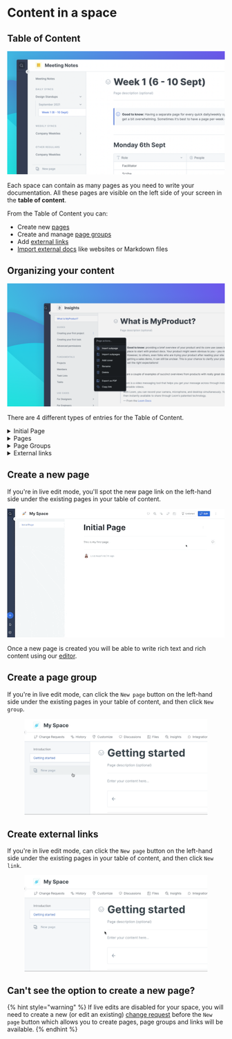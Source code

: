 # Content in a space

## Table of Content

![](../../.gitbook/assets/ToC.png)

Each space can contain as many pages as you need to write your documentation. All these pages are visible on the left side of your screen in the **table of content**.

From the Table of Content you can:

* Create new [pages](content-structure.md#pages)
* Create and manage [page groups](content-structure.md#groups)
* Add [external links](content-structure.md#external-links)
* [Import external docs](../import.md) like websites or Markdown files

## Organizing your content

![](<../../.gitbook/assets/Page Menu.png>)

There are 4 different types of entries for the Table of Content.

<details>

<summary>Initial Page </summary>

The initial page is the homepage or the root of your documentation and basically works as the main node of all the pages of your documentation.

</details>

<details>

<summary>Pages</summary>

A page has a title, an optional description, and a content area where you can write and add any kind of content.‌

You can nest pages by dragging and dropping a page below an other in the table of contents.

**Good to know:** There is no theoretical limit to page nesting. But we advise that you avoid adding more than 3 levels of nesting to avoid overly complex structures that might be overwhelming to navigate.

When you change the title of a page, the page's **slug** (the part at the very end of the URL, e.g. `/hello-world`) will automatically update, unless you've already manually set the page's slug.

You can change the title and the slug of a page anytime by clicking on the `...` button next to the page title in the table of content, and then clicking "rename".

</details>

<details>

<summary>Page Groups</summary>

Page groups are created to bring pages together and for you to create sections of pages dealing with similar subjects.

**Good to know:** Groups can only live at the **top level of the table of content**. You cannot nest groups inside groups.

You can change the title and the slug of a group page anytime by clicking on the `...` button next to the group title in the table of content, and then clicking "rename".

</details>

<details>

<summary>External links</summary>

These entries are external links and do not have any content in the editor. Their main function is to link to external sites or resources.

</details>

## Create a new page

If you're in live edit mode, you'll spot the new page link on the left-hand side under the existing pages in your table of content.

![](../../.gitbook/assets/create-new-page.gif)

Once a new page is created you will be able to write rich text and rich content using our [editor](../../tour/editor/).

## Create a page group

If you're in live edit mode, can click the `New page` button on the left-hand side under the existing pages in your table of content, and then click `New group`.



<figure><img src="../../.gitbook/assets/Page group.gif" alt=""><figcaption></figcaption></figure>

## Create external links <a href="#external-links" id="external-links"></a>

If you're in live edit mode, can click the `New page` button on the left-hand side under the existing pages in your table of content, and then click `New link`.

<figure><img src="../../.gitbook/assets/new link.gif" alt=""><figcaption></figcaption></figure>

## Can't see the option to create a new page?

{% hint style="warning" %}
If live edits are disabled for your space, you will need to create a new (or edit an existing) [change request](../collaboration/change-requests.md) before the `New page` button which allows you to create pages, page groups and links will be available.
{% endhint %}
